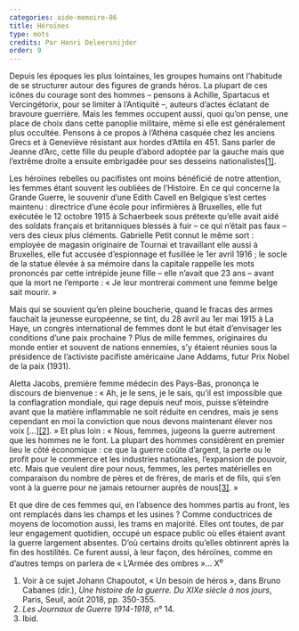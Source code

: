 ```yaml
---
categories: aide-memoire-86
title: Héroïnes
type: mots
credits: Par Henri Deleersnijder
order: 9
---
```

Depuis les époques les plus lointaines, les groupes humains ont l’habitude de se structurer autour des figures de grands héros. La plupart de ces icônes du courage sont des hommes – pensons à Achille, Spartacus et Vercingétorix, pour se limiter à l’Antiquité –, auteurs d’actes éclatant de bravoure guerrière. Mais les femmes occupent aussi, quoi qu’on pense, une place de choix dans cette panoplie militaire, même si elle est généralement plus occultée. Pensons à ce propos à l’Athéna casquée chez les anciens Grecs et à Geneviève résistant aux hordes d’Attila en 451. Sans parler de Jeanne d’Arc, cette fille du peuple d’abord adoptée par la gauche mais que l’extrême droite a ensuite embrigadée pour ses desseins nationalistes[[1]](#footnote-1).

Les héroïnes rebelles ou pacifistes ont moins bénéficié de notre attention, les femmes étant souvent les oubliées de l’Histoire. En ce qui concerne la Grande Guerre, le  souvenir d’une Edith Cavell en  Belgique  s’est certes maintenu : directrice d’une école pour infirmières à Bruxelles, elle fut exécutée le 12 octobre 1915 à Schaerbeek sous prétexte qu’elle avait aidé des soldats français et britanniques blessés à fuir – ce  qui n’était pas faux – vers des cieux plus cléments. Gabrielle Petit connut le même sort : employée de magasin originaire de Tournai et travaillant elle aussi à Bruxelles, elle fut accusée d’espionnage et fusillée le 1er avril 1916  ;  le  socle de la statue élevée à sa mémoire dans la capitale rappelle les mots prononcés par cette intrépide jeune fille – elle n’avait que 23 ans – avant que la mort ne l’emporte : « Je leur montrerai comment une femme belge sait mourir. »

Mais qui se souvient qu’en  pleine  boucherie,  quand le fracas des armes fauchait la jeunesse européenne, se tint, du 28 avril au 1er mai 1915 à La Haye, un congrès international de femmes dont le but était d’envisager les conditions d’une paix prochaine ? Plus de mille femmes, originaires du monde entier et souvent de nations ennemies, s’y étaient réunies sous la présidence de l’activiste pacifiste américaine Jane Addams, futur Prix Nobel de la paix (1931).

Aletta Jacobs, première femme médecin des  Pays-Bas, prononça le discours de bienvenue : « Ah, je le sens, je le sais, qu’il est impossible que la conflagration mondiale, qui rage depuis neuf mois, puisse s’éteindre avant que la matière inflammable ne soit réduite en cendres, mais je sens cependant en moi la conviction que nous devons maintenant élever nos voix \[...][[2]](#footnote-2). » Et plus loin :
 « Nous, femmes, jugeons la guerre autrement que les hommes ne le font. La plupart des hommes considèrent  en premier lieu le côté économique : ce que la guerre coûte d’argent, la perte ou le profit pour le commerce et les industries nationales, l’expansion de pouvoir, etc. Mais que veulent dire pour nous, femmes, les pertes matérielles en comparaison du nombre de pères et de frères, de maris et de fils, qui s’en vont à la guerre pour ne jamais retourner auprès de nous[[3]](#footnote-3). »

Et que dire de ces femmes qui, en l’absence des hommes partis au front, les ont remplacés dans les champs et les usines ? Comme conductrices de moyens   de locomotion aussi, les trams en majorité. Elles ont toutes, de par leur engagement quotidien, occupé un espace public où elles étaient avant la  guerre  largement absentes. D’où certains droits qu’elles obtinrent après la fin des hostilités. Ce furent aussi, à leur façon, des héroïnes, comme en d’autres temps on parlera de
 « L’Armée des ombres »... X<sup>e</sup>

1. Voir à ce sujet Johann Chapoutot, « Un besoin de héros », dans Bruno Cabanes (dir.), _Une histoire de la guerre. Du XIXe siècle à nos jours_, Paris, Seuil, août 2018, pp. 350-355.
2. _Les Journaux de Guerre 1914-1918_, n° 14.
3. Ibid.
